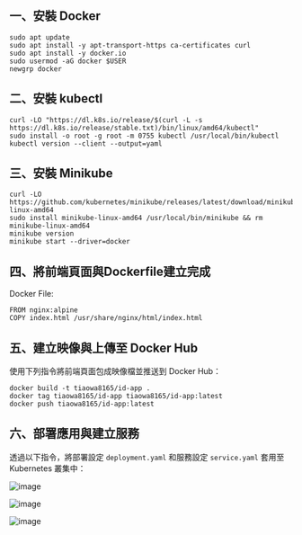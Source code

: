   <h2>一、安裝 Docker</h2>
  <pre><code>sudo apt update
sudo apt install -y apt-transport-https ca-certificates curl
sudo apt install -y docker.io
sudo usermod -aG docker $USER
newgrp docker
</code></pre>

  <h2>二、安裝 kubectl</h2>
  <pre><code>curl -LO "https://dl.k8s.io/release/$(curl -L -s https://dl.k8s.io/release/stable.txt)/bin/linux/amd64/kubectl"
sudo install -o root -g root -m 0755 kubectl /usr/local/bin/kubectl
kubectl version --client --output=yaml
</code></pre>

  <h2>三、安裝 Minikube</h2>
  <pre><code>curl -LO https://github.com/kubernetes/minikube/releases/latest/download/minikube-linux-amd64
sudo install minikube-linux-amd64 /usr/local/bin/minikube && rm minikube-linux-amd64
minikube version
minikube start --driver=docker
</code></pre>
<h2>四、將前端頁面與Dockerfile建立完成</h2>
<p>Docker File:</p>
  <pre><code>FROM nginx:alpine
COPY index.html /usr/share/nginx/html/index.html</code></pre>

<h2>五、建立映像與上傳至 Docker Hub</h2>
<p>使用下列指令將前端頁面包成映像檔並推送到 Docker Hub：</p>
<pre><code>docker build -t tiaowa8165/id-app .
docker tag tiaowa8165/id-app tiaowa8165/id-app:latest
docker push tiaowa8165/id-app:latest</code></pre>

<h2>六、部署應用與建立服務</h2>
<p>透過以下指令，將部署設定 <code>deployment.yaml</code> 和服務設定 <code>service.yaml</code> 套用至 Kubernetes 叢集中：</p>

![image](https://github.com/user-attachments/assets/b91c4543-acbc-4723-bd09-830c3a35372b)

![image](https://github.com/user-attachments/assets/99b67bbf-8745-4375-bb4e-769388647085)

![image](https://github.com/user-attachments/assets/6d3bf552-0ad2-4875-8c2a-6a2c4c166bcb)
